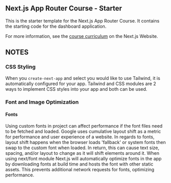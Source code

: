 ## Next.js App Router Course - Starter

This is the starter template for the Next.js App Router Course. It contains the starting code for the dashboard application.

For more information, see the [course curriculum](https://nextjs.org/learn) on the Next.js Website.


## NOTES
### CSS Styling
When you `create-next-app` and select you would like to use Tailwind, it is automatically configured for your app. Tailwind and CSS modules are 2 ways to implement CSS styles into your app and both can be used.
### Font and Image Optimization
#### Fonts
Using custom fonts in project can affect performance if the font files need to be fetched and loaded. Google uses cumulative layout shift as a metric for performance and user experience of a website. In regards to fonts, layout shift happens when the browser loads 'fallback' or system fonts then swap to the custom font when loaded. In return, this can cause text size, spacing, and/or layout to change as it will shift elements around it. When using next/font module Next.js will automatically optimize fonts in the app by downloading fonts at build time and hosts the font with other static assets. This prevents additional network requests for fonts, optimizing performance.

